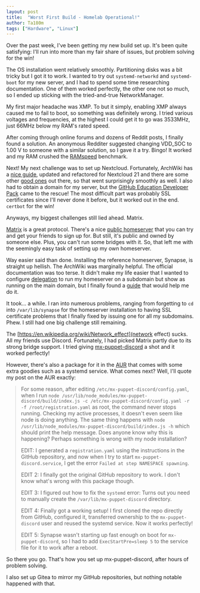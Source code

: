 ```yaml
---
layout: post
title:  "Worst First Build - Homelab Operational!"
author: Ta180m
tags: ["Hardware", "Linux"]
---
```



Over the past week, I've been getting my new build set up. It's been quite satisfying: I'll run into more than my fair share of issues, but problem solving for the win!

The OS installation went relatively smoothly. Partitioning disks was a bit tricky but I got it to work. I wanted to try out `systemd-networkd` and `systemd-boot` for my new server, and I had to spend some time researching documentation. One of them worked perfectly, the other one not so much, so I ended up sticking with the tried-and-true NetworkManager.

My first major headache was XMP. To but it simply, enabling XMP always caused me to fail to boot, so something was definitely wrong. I tried various voltages and frequencies, at the highest I could get it to go was 3533MHz, just 66MHz below my RAM's rated speed.

After coming through online forums and dozens of Reddit posts, I finally found a solution. An anonymous Redditer suggested changing VDD_SOC to 1.00 V to someone with a similar solution, so I gave it a try. Bingo! It worked and my RAM crushed the [RAMspeed](https://openbenchmarking.org/test/pts/ramspeed) benchmark.

Next! My next challenge was to set up Nextcloud. Fortunately, ArchWiki has a [nice guide](https://wiki.archlinux.org/index.php/Nextcloud), updated and refactored for Nextcloud 21 and there are some other [good ones](https://thepenguin.eu/2018-06-17-how-to-set-up-your-own-cloud-using-nextcloud-on-archlinux/) out there, so that went surprisingly smoothly as well. I also had to obtain a domain for my server, but the [GitHub Education Developer Pack](https://education.github.com/pack) came to the rescue! The most difficult part was probably SSL certificates since I'll never done it before, but it worked out in the end. `certbot` for the win!

Anyways, my biggest challenges still lied ahead. Matrix.

[Matrix](matrix.org/) is a great protocol. There's a nice [public homeserver](matrix.org/) that you can try and get your friends to sign up for. But still, it's public and owned by someone else. Plus, you can't run some bridges with it. So, that left me with the seemingly easy task of setting up my own homeserver.

Way easier said than done. Installing the reference homeserver, Synapse, is straight up hellish. The ArchWiki was marginally helpful. The official documentation was too terse. It didn't make my life easier that I wanted to configure [delegation](https://github.com/matrix-org/synapse/blob/develop/docs/delegate.md) to run my homeserver on a subdomain but show as running on the main domain, but I finally found a [guide](https://ajl.io/matrix-synapse-server-setup-guide/) that would help me do it.

It took... a while. I ran into numerous problems, ranging from forgetting to `cd` into `/var/lib/synapse` for the homeserver installation to having SSL certificate problems that I finally fixed by issuing one for all my subdomains. Phew. I still had one big challenge still remaining.

The [https://en.wikipedia.org/wiki/Network_effect](network effect) sucks. All my friends use Discord. Fortunately, I had picked Matrix partly due to its strong bridge support. I tried giving [mx-puppet-discord](https://github.com/matrix-discord/mx-puppet-discord) a shot and it worked perfectly!

However, there's also a package for it in the [AUR](https://aur.archlinux.org/packages/mx-puppet-discord-git/) that comes with some extra goodies such as a systemd service. What comes next? Well, I'll quote my post on the AUR exactly:

> For some reason, after editing `/etc/mx-puppet-discord/config.yaml`, when I run `node /usr/lib/node_modules/mx-puppet-discord/build/index.js -c /etc/mx-puppet-discord/config.yaml -r -f /root/registration.yaml` as root, the command never stops running. Checking my active processes, it doesn't even seem like node is doing anything. The same thing happens with `node /usr/lib/node_modules/mx-puppet-discord/build/index.js -h` which should print the help message. Does anyone know why this is happening? Perhaps something is wrong with my node installation?
> 
> EDIT: I generated a `registration.yaml` using the instructions in the GitHub repository, and now when I try to start `mx-puppet-discord.service`, I get the error `Failed at step NAMESPACE spawning`.
> 
> EDIT 2: I finally got the original GitHub repository to work. I don't know what's wrong with this package though.
> 
> EDIT 3: I figured out how to fix the `systemd` error: Turns out you need to manually create the `/var/lib/mx-puppet-discord` directory.
> 
> EDIT 4: Finally got a working setup! I first cloned the repo directly from GitHub, configured it, transferred ownership to the `mx-puppet-discord` user and reused the systemd service. Now it works perfectly!
> 
> EDIT 5: Synapse wasn't starting up fast enough on boot for `mx-puppet-discord`, so I had to add `ExecStartPre=sleep 5` to the service file for it to work after a reboot.

So there you go. That's how you set up mx-puppet-discord, after hours of problem solving.

I also set up Gitea to mirror my GitHub repositories, but nothing notable happened with that.

